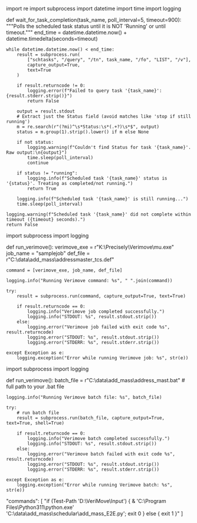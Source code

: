 import re
import subprocess
import datetime
import time
import logging

def wait_for_task_completion(task_name, poll_interval=5, timeout=900):
    """Polls the scheduled task status until it is NOT 'Running' or until timeout."""
    end_time = datetime.datetime.now() + datetime.timedelta(seconds=timeout)

    while datetime.datetime.now() < end_time:
        result = subprocess.run(
            ["schtasks", "/query", "/tn", task_name, "/fo", "LIST", "/v"],
            capture_output=True,
            text=True
        )

        if result.returncode != 0:
            logging.error(f"Failed to query task '{task_name}': {result.stderr.strip()}")
            return False

        output = result.stdout
        # Extract just the Status field (avoid matches like 'stop if still running')
        m = re.search(r"(?mi)^\s*Status:\s*(.+?)\s*$", output)
        status = m.group(1).strip().lower() if m else None

        if not status:
            logging.warning(f"Couldn't find Status for task '{task_name}'. Raw output:\n{output}")
            time.sleep(poll_interval)
            continue

        if status != "running":
            logging.info(f"Scheduled task '{task_name}' status is '{status}'. Treating as completed/not running.")
            return True

        logging.info(f"Scheduled task '{task_name}' is still running...")
        time.sleep(poll_interval)

    logging.warning(f"Scheduled task '{task_name}' did not complete within timeout ({timeout} seconds).")
    return False







import subprocess
import logging

def run_verimove():
    verimove_exe = r"K:\Precisely\Verimove\mu.exe"
    job_name = "samplejob"
    def_file = r"C:\data\add_mass\addressmaster_tcs.def"

    command = [verimove_exe, job_name, def_file]

    logging.info("Running Verimove command: %s", " ".join(command))

    try:
        result = subprocess.run(command, capture_output=True, text=True)

        if result.returncode == 0:
            logging.info("Verimove job completed successfully.")
            logging.info("STDOUT: %s", result.stdout.strip())
        else:
            logging.error("Verimove job failed with exit code %s", result.returncode)
            logging.error("STDOUT: %s", result.stdout.strip())
            logging.error("STDERR: %s", result.stderr.strip())

    except Exception as e:
        logging.exception("Error while running Verimove job: %s", str(e))




import subprocess
import logging

def run_verimove():
    batch_file = r"C:\data\add_mass\address_mast.bat"   # full path to your .bat file

    logging.info("Running Verimove batch file: %s", batch_file)

    try:
        # run batch file
        result = subprocess.run(batch_file, capture_output=True, text=True, shell=True)

        if result.returncode == 0:
            logging.info("Verimove batch completed successfully.")
            logging.info("STDOUT: %s", result.stdout.strip())
        else:
            logging.error("Verimove batch failed with exit code %s", result.returncode)
            logging.error("STDOUT: %s", result.stdout.strip())
            logging.error("STDERR: %s", result.stderr.strip())

    except Exception as e:
        logging.exception("Error while running Verimove batch: %s", str(e))



"commands": [
  "if (Test-Path 'D:\\VeriMove\\Input') { & 'C:\\Program Files\\Python311\\python.exe' 'C:\\data\\add_mass\\schedular\\add_mass_E2E.py'; exit 0 } else { exit 1 }"
]



